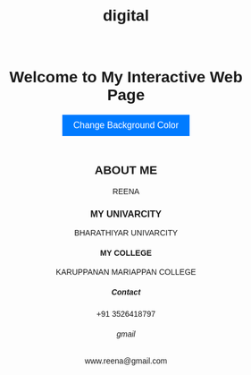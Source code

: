 # digital
<!DOCTYPE html>
<html lang="en">
<head>
    <meta charset="UTF-8">
    <meta name="viewport" content="width=device-width, initial-scale=1.0">
    <title>Interactive Web Page</title>
    <style>
        body {
            font-family: Arial, sans-serif;
            text-align: center;
        }
        #container {
            padding: 20px;
        }
        button {
            padding: 10px 20px;
            font-size: 16px;
            background-color: #007BFF;
            color: #fff;
            border: none;
            cursor: pointer;
        }
    </style>
</head>
<body>
    <div id="container">
        <h1>Welcome to My Interactive Web Page</h1>
        <button id="colorChangeButton">Change Background Color</button>
    </div>
    <div>
        <h2>ABOUT ME</h2>
        <P>REENA</P>
        <div>
            <h3>MY UNIVARCITY</h3>
            <P>BHARATHIYAR UNIVARCITY</P>
        </div>
        <div>
            <h4>MY COLLEGE</h4>
            <P>KARUPPANAN MARIAPPAN COLLEGE</P>
        </div>
        <div>
            <h5>Contact</h5>
            <p>+91 3526418797</p>
        </div>
        <div>
            <h6>gmail</h6>
            <p>www.reena@gmail.com</p>
        </div>
    <script>
        // JavaScript code to change the background color
        const button = document.getElementById("colorChangeButton");
        const colors = ["#007BFF", "#FF5722", "#27AE60", "#E91E63"];
        let currentColorIndex = 0;

        button.addEventListener("click", function () {
            document.body.style.backgroundColor = colors[currentColorIndex];
            currentColorIndex = (currentColorIndex + 1) % colors.length;
        });
    </script>
</body>
</html>
